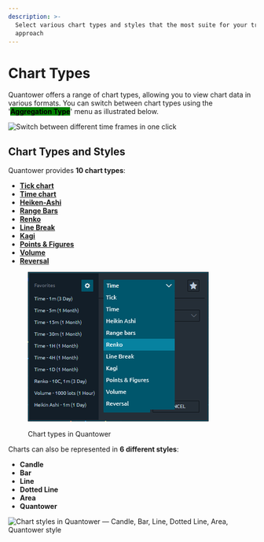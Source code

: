 ```yaml
---
description: >-
  Select various chart types and styles that the most suite for your trading
  approach
---
```


# Chart Types

Quantower offers a range of chart types, allowing you to view chart data in various formats. You can switch between chart types using the '<mark style="background-color:green;">**Aggregation Type**</mark>' menu as illustrated below.

![Switch between different time frames in one click](<../../../.gitbook/assets/image (180).png>)

## Chart Types and Styles

Quantower provides **10 chart types**:

* [**Tick chart**](tick-chart.md)
* [**Time chart**](https://help.quantower.com/analytics-panels/chart/chart-types/time-aggregation)
* [**Heiken-Ashi**](https://help.quantower.com/analytics-panels/chart/chart-types/heiken-ashi)
* [**Range Bars**](https://help.quantower.com/analytics-panels/chart/chart-types/range-bars)
* [**Renko**](https://help.quantower.com/analytics-panels/chart/chart-types/renko)
* [**Line Break**](https://help.quantower.com/analytics-panels/chart/chart-types/line-break)
* [**Kagi**](https://help.quantower.com/analytics-panels/chart/chart-types/kagi)
* [**Points & Figures**](https://help.quantower.com/analytics-panels/chart/chart-types/points-and-figures)
* [**Volume**](volume-bars.md)
* [**Reversal**](reversal-bars.md)

<figure><img src="../../../.gitbook/assets/image (1) (1).png" alt=""><figcaption><p>Chart types in Quantower</p></figcaption></figure>

Charts can also be represented in **6 different styles**:

* **Candle**
* **Bar**
* **Line**
* **Dotted Line**
* **Area**
* **Quantower**

![Chart styles in Quantower — Candle, Bar, Line, Dotted Line, Area, Quantower style](<../../../.gitbook/assets/chart-styles (1).png>)
